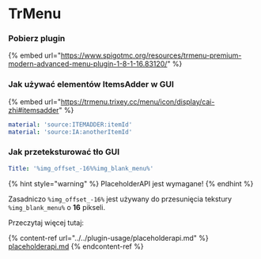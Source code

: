 # TrMenu

### Pobierz plugin

{% embed url="https://www.spigotmc.org/resources/trmenu-premium-modern-advanced-menu-plugin-1-8-1-16.83120/" %}

### Jak używać elementów ItemsAdder w GUI

{% embed url="https://trmenu.trixey.cc/menu/icon/display/cai-zhi#itemsadder" %}

```yaml
material: 'source:ITEMADDER:itemId'
material: 'source:IA:anotherItemId'
```

### Jak przeteksturować tło GUI

```yaml
Title: '%img_offset_-16%%img_blank_menu%'
```

{% hint style="warning" %}
PlaceholderAPI jest wymagane!
{% endhint %}

Zasadniczo `%img_offset_-16%` jest używany do przesunięcia tekstury `%img_blank_menu%` o **16** pikseli.

Przeczytaj więcej tutaj:&#x20;

{% content-ref url="../../plugin-usage/placeholderapi.md" %}
[placeholderapi.md](../../plugin-usage/placeholderapi.md)
{% endcontent-ref %}
